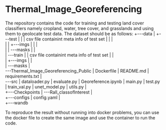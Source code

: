 # Thermal_Image_Georeferencing

The repository contains the code for training and testing land cover classifiers namely cropland, water, tree cover, and grasslands and using them to geolocate test data.
The dataset should be as follows:
  +---data
|   +---test
|   |   |   csv file containint meta info of test set
|   |   |   
|   |   +---imgs
|   |   |       
|   |   \---masks
|   |           
|   \---train
|       |   csv file containint meta info of test set
|       |   
|       +---imgs
|       |       
|       \---masks
|               
\---Thermal_Image_Georeferencing_Public
    |   Dockerfile
    |   README.md
    |   requirements.txt
    |   
    \---src
        |   dataloader.py
        |   evaluate.py
        |   Georeference.ipynb
        |   main.py
        |   test.py
        |   train_val.py
        |   unet_model.py
        |   utils.py
        |   
        +---Checkpoints
        |   \---Rall_classofInterest
        |               
        +---configs
        |       config.yaml
        |       
        +---wandb
                
To reproduce the result without running into docker problems, you can use the docker file to create the same image and use the container to run the code. 
